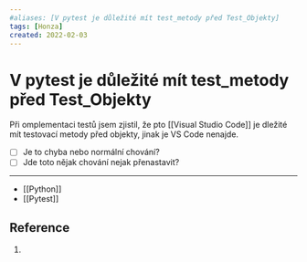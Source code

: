 ```yaml
---
#aliases: [V pytest je důležité mít test_metody před Test_Objekty]
tags: [Honza]
created: 2022-02-03
---
```


# V pytest je důležité mít test_metody před Test_Objekty
Při omplementaci testů jsem zjistil, že pto [[Visual Studio Code]] je dležité mít testovací metody před objekty, jinak je VS Code nenajde.

- [ ] Je to chyba nebo normální chování?
- [ ] Jde toto nějak chování nejak přenastavit?

---
- [[Python]]
- [[Pytest]]

## Reference
1. 